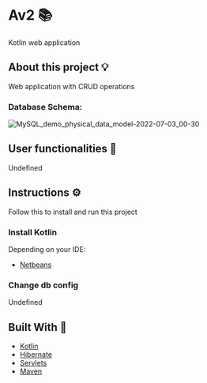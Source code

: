 # Av2 :books:

Kotlin web application

## About this project :bulb:

Web application with CRUD operations

### Database Schema:

![MySQL_demo_physical_data_model-2022-07-03_00-30](https://user-images.githubusercontent.com/56542755/177023400-e839c0d5-42e2-45b6-9599-5a9b480b607a.png)

## User functionalities :robot:

Undefined

## Instructions :gear:

Follow this to install and run this project

### Install Kotlin

Depending on your IDE:

- [Netbeans](https://github.com/JetBrains/kotlin-netbeans)

### Change db config

Undefined

## Built With :bricks:
- [Kotlin](https://kotlinlang.org/)
- [Hibernate](https://hibernate.org/orm/documentation/6.0/)
- [Servlets](https://jakarta.ee/specifications/servlet/5.0/)
- [Maven](https://maven.apache.org/guides/index.html)


